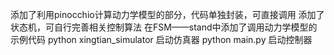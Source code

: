 添加了利用pinocchio计算动力学模型的部分，代码单独封装，可直接调用
添加了状态机，可自行完善相关控制算法
在FSM——stand中添加了调用动力学模型的示例代码
python xingtian_simulator 启动仿真器
python main.py  启动控制器
